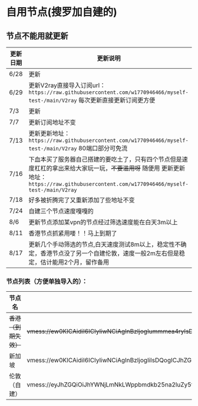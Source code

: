 # 自用节点(搜罗加自建的)

## 节点不能用就更新

|更新日期|更新说明|
|---|---
|6/28|更新|
|6/29|更新V2ray直接导入订阅url：`https://raw.githubusercontent.com/w1770946466/myself-test-/main/V2ray`  每次更新直接更新订阅更方便
|7/3|更新|
|7/7|更新订阅地址不变|
|7/13|更新更新地址：`https://raw.githubusercontent.com/w1770946466/myself-test-/main/V2ray` 80端口部分可免流|
|7/16|下血本买了服务器自己搭建的要吃土了，只有四个节点但是速度杠杠的拿出来给大家玩一玩，~~不要滥用呀~~  随便用   更新更新地址：`https://raw.githubusercontent.com/w1770946466/myself-test-/main/V2ray`|
|7/18|好多被折腾完了又重新添加了些地址不变|
|7/24|自建三个节点速度嘎嘎的|
|8/6|更新节点添加某vpn的节点经过筛选速度能在白天3m以上|
|8/11|香港节点抓紧用喽！！马上到期了|
|8/17|更新几个手动筛选的节点,白天速度测试8m以上，稳定性不确定，香港节点没了另一个自建伦敦，速度一般2m左右但是稳定，估计能用2个月，留作备用|


### 节点列表（方便单独导入的）：
|节点名|节点链接|
|---|---
|~~香港（到期失效）~~|~~vmess://ew0KICAidiI6ICIyIiwNCiAgInBzIjogIummmea4ryIsDQogICJhZGQiOiAiNDMuMTMyLjI0MC44OSIsDQogICJwb3J0IjogIjUxNjU4IiwNCiAgImlkIjogImJiZmYzNDgyLWM4YWYtNGQ0ZC1iYzYyLTk5ODMwYTQwNzYxYyIsDQogICJhaWQiOiAiNjQiLA0KICAibmV0IjogInRjcCIsDQogICJ0eXBlIjogIm5vbmUiLA0KICAiaG9zdCI6ICIiLA0KICAicGF0aCI6ICIiLA0KICAidGxzIjogIm5vbmUiDQp9~~|
|新加坡|vmess://ew0KICAidiI6ICIyIiwNCiAgInBzIjogIiIsDQogICJhZGQiOiAiZ3JvdXBiLmNoYmpwdy5tb2JpIiwNCiAgInBvcnQiOiAiNjAwMDEiLA0KICAiaWQiOiAiMzVjZjgzYzQtODcxOS00NzBiLWIwMTEtOGQwNTEyYjU3Njg3IiwNCiAgImFpZCI6ICIyIiwNCiAgIm5ldCI6ICJ0Y3AiLA0KICAidHlwZSI6ICJub25lIiwNCiAgImhvc3QiOiAiIiwNCiAgInBhdGgiOiAiLyIsDQogICJ0bHMiOiAiIg0KfQ==|
|伦敦（自建）|vmess://eyJhZGQiOiJhYWNjLmNkLWppbmdkb25na2luZy5tbCIsImFpZCI6IjAiLCJob3N0IjoiYWFjYy5jZC1qaW5nZG9uZ2tpbmcubWwiLCJpZCI6ImFhNDc1ZDM4LWJjMDgtNDQzMy1iYzdiLTJlNzNlYmNlZTc4MiIsIm5ldCI6IndzIiwicGF0aCI6Ii9zcGxodndzP2VkXHUwMDNkMjA0OCIsInBvcnQiOiI0NDMiLCJwcyI6IuS8puaVpiIsInRscyI6InRscyIsInR5cGUiOiJub25lIiwidiI6IjIifQ==|
